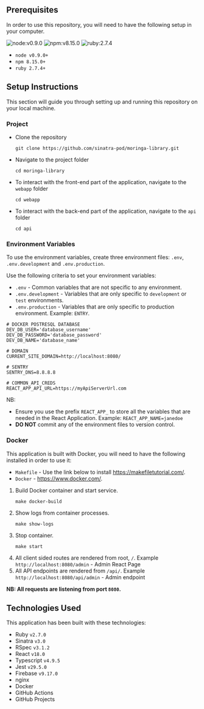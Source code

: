## Prerequisites
In order to use this repository, you will need to have the following setup in your computer.

![node:v0.9.0](https://img.shields.io/badge/node-v0.9.0-blue.svg)
![npm:v8.15.0](https://img.shields.io/badge/npm-v8.15.0-blueviolet.svg)
![ruby:2.7.4](https://img.shields.io/badge/ruby-2.7.4-yellow.svg)

*  `node v0.9.0+`
* `npm 8.15.0+`
* `ruby 2.7.4+`


## Setup Instructions

This section will guide you through setting up and running this repository on your local machine.

### Project

* Clone the repository
    ```
    git clone https://github.com/sinatra-pod/moringa-library.git
    ```
* Navigate to the project folder
    ```
    cd moringa-library
    ```
* To interact with the front-end part of the application, navigate to the `webapp` folder
    ```
    cd webapp
    ```
* To interact with the back-end part of the application, navigate to the `api` folder
    ```
    cd api
    ```

### Environment Variables
To use the environment variables, create three environment files: `.env`, `.env.development` and `.env.production`.

Use the following criteria to set your environment variables:
* `.env` - Common variables that are not specific to any environment.
* `.env.development` - Variables that are only specific to `development` or `test` environments.
* `.env.production` - Variables that are only specific to production environment. Example: `ENTRY`.

```{shell}
# DOCKER POSTRESQL DATABASE
DEV_DB_USER='database_username'
DEV_DB_PASSWORD='database_password'
DEV_DB_NAME='database_name'

# DOMAIN
CURRENT_SITE_DOMAIN=http://localhost:8080/

# SENTRY
SENTRY_DNS=8.8.8.8

# COMMON_API_CREDS
REACT_APP_API_URL=https://myApiServerUrl.com
```
NB:
* Ensure you use the prefix `REACT_APP_` to store all the variables that are needed in the React Application. Example: `REACT_APP_NAME=janedoe`
* **DO NOT** commit any of the environment files to version control.

### Docker

This application is built with Docker, you will need to have the following installed in order to use it:
* `Makefile` - Use the link below to install https://makefiletutorial.com/.
* `Docker` - https://www.docker.com/.

1. Build Docker container and start service.
    ```
    make docker-build 
    ```
2. Show logs from container processes.
    ```
    make show-logs
    ```
3. Stop container.
    ```
    make start 
    ```
4. All client sided routes are rendered from root, `/`. Example `http://localhost:8080/admin` - Admin React Page
5. All API endpoints are rendered from `/api/`. Example `http://localhost:8080/api/admin` - Admin endpoint

**NB: All requests are listening from port `8080`.**

## Technologies Used
This application has been built with these technologies:
* Ruby `v2.7.0` 
* Sinatra `v3.0`
* RSpec `v3.1.2`
* React `v18.0`
* Typescript `v4.9.5`
* Jest `v29.5.0`
* Firebase `v9.17.0`
* nginx
* Docker
* GitHub Actions
* GitHub Projects
